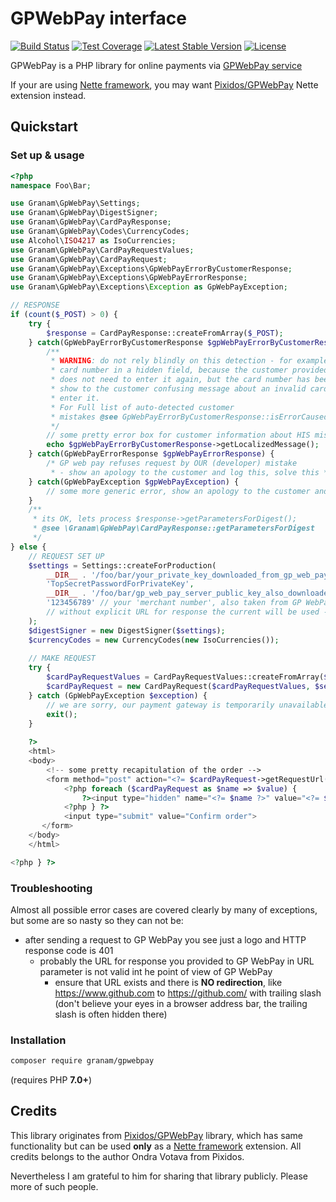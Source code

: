 # GPWebPay interface
[![Build Status](https://travis-ci.org/jaroslavtyc/granam-gpwebpay.svg?branch=master)](https://travis-ci.org/jaroslavtyc/granam-gpwebpay)
[![Test Coverage](https://codeclimate.com/github/jaroslavtyc/granam-gpwebpay/badges/coverage.svg)](https://codeclimate.com/github/jaroslavtyc/granam-gpwebpay/coverage)
[![Latest Stable Version](https://poser.pugx.org/granam/gpwebpay/v/stable)](https://packagist.org/packages/granam/gpwebpay)
[![License](https://poser.pugx.org/granam/gpwebpay/license)](https://packagist.org/packages/granam/gpwebpay)

GPWebPay is a PHP library for online payments via [GPWebPay service](http://www.gpwebpay.cz/en)

If your are using [Nette framework](https://nette.org/en/), you may want
[Pixidos/GPWebPay](https://github.com/Pixidos/GPWebPay) Nette extension instead.

## Quickstart

### Set up & usage

```php
<?php
namespace Foo\Bar;

use Granam\GpWebPay\Settings;
use Granam\GpWebPay\DigestSigner;
use Granam\GpWebPay\CardPayResponse;
use Granam\GpWebPay\Codes\CurrencyCodes;
use Alcohol\ISO4217 as IsoCurrencies;
use Granam\GpWebPay\CardPayRequestValues;
use Granam\GpWebPay\CardPayRequest;
use Granam\GpWebPay\Exceptions\GpWebPayErrorByCustomerResponse;
use Granam\GpWebPay\Exceptions\GpWebPayErrorResponse;
use Granam\GpWebPay\Exceptions\Exception as GpWebPayException;

// RESPONSE
if (count($_POST) > 0) {
    try {
        $response = CardPayResponse::createFromArray($_POST);
    } catch(GpWebPayErrorByCustomerResponse $gpWebPayErrorByCustomerResponse) {
        /**
         * WARNING: do not rely blindly on this detection - for example if YOU (developer) are sending
         * card number in a hidden field, because the customer provided it to its account before and
         * does not need to enter it again, but the card number has been refused by GP web pay, you will
         * show to the customer confusing message about an invalid card number, although he does not
         * enter it.
         * For Full list of auto-detected customer
         * mistakes @see GpWebPayErrorByCustomerResponse::isErrorCausedByCustomer
         */
        // some pretty error box for customer information about HIS mistake
        echo $gpWebPayErrorByCustomerResponse->getLocalizedMessage();
    } catch(GpWebPayErrorResponse $gpWebPayErrorResponse) {
        /* GP web pay refuses request by OUR (developer) mistake
         * - show an apology to the customer and log this, solve this */
    } catch(GpWebPayException $gpWebPayException) {
        // some more generic error, show an apology to the customer and log this, solve this
    }
    /**
     * its OK, lets process $response->getParametersForDigest();
     * @see \Granam\GpWebPay\CardPayResponse::getParametersForDigest
     */
} else {
    // REQUEST SET UP
    $settings = Settings::createForProduction(
        __DIR__ . '/foo/bar/your_private_key_downloaded_from_gp_web_pay.pem',
        'TopSecretPasswordForPrivateKey',
        __DIR__ . '/foo/bar/gp_web_pay_server_public_key_also_downloaded_from_their_server.pem',
        '123456789' // your 'merchant number', also taken from GP WebPay
        // without explicit URL for response the current will be used - INCLUDING query string
    );
    $digestSigner = new DigestSigner($settings);
    $currencyCodes = new CurrencyCodes(new IsoCurrencies());
    
    // MAKE REQUEST
    try {
        $cardPayRequestValues = CardPayRequestValues::createFromArray($_POST, $currencyCodes);
        $cardPayRequest = new CardPayRequest($cardPayRequestValues, $settings, $digestSigner);
    } catch (GpWebPayException $exception) {
        // we are sorry, our payment gateway is temporarily unavailable (log it, solve it)
        exit();
    }
    
    ?>
    <html>
    <body>
        <!-- some pretty recapitulation of the order -->
        <form method="post" action="<?= $cardPayRequest->getRequestUrl() ?>">
            <?php foreach ($cardPayRequest as $name => $value) {
                ?><input type="hidden" name="<?= $name ?>" value="<?= $value ?>"
            <?php } ?>
            <input type="submit" value="Confirm order">
       </form>
    </body>
    </html>

<?php } ?>


```

### Troubleshooting

Almost all possible error cases are covered clearly by many of exceptions, but some are so nasty so they can not be:
 - after sending a request to GP WebPay you see just a logo and HTTP response code is 401
    - probably the URL for response you provided to GP WebPay in URL parameter is not valid int he point of view of GP WebPay
        - ensure that URL exists and there is **NO redirection**, like https://www.github.com to https://github.com/ with trailing slash
        (don't believe your eyes in a browser address bar, the trailing slash is often hidden there)

### Installation

```sh
composer require granam/gpwebpay
```
(requires PHP **7.0+**)

## Credits
This library originates from [Pixidos/GPWebPay](https://github.com/Pixidos/GPWebPay) library, which has same
functionality but can be used **only** as a [Nette framework](https://nette.org/en/) extension.
All credits belongs to the author Ondra Votava from Pixidos.

Nevertheless I am grateful to him for sharing that library publicly. Please more of such people.
